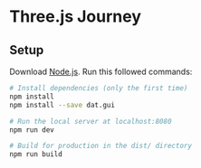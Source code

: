 # Three.js Journey

## Setup
Download [Node.js](https://nodejs.org/en/download/).
Run this followed commands:

``` bash
# Install dependencies (only the first time)
npm install
npm install --save dat.gui

# Run the local server at localhost:8080
npm run dev

# Build for production in the dist/ directory
npm run build
```
